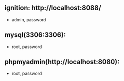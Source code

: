 ## ignition: http://localhost:8088/
- admin, password

## mysql(3306:3306):
- root, password
## phpmyadmin(http://localhost:8080):
- root, password

